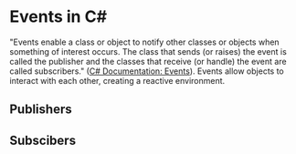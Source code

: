 # Events in C#
"Events enable a class or object to notify other classes or objects when something of interest occurs. The class that sends (or raises) the event is 
called the publisher and the classes that receive (or handle) the event are called subscribers." ([C# Documentation: Events](https://docs.microsoft.com/en-us/dotnet/csharp/programming-guide/events/)). Events allow objects to interact with each other, creating a reactive environment.

## Publishers

## Subscibers
